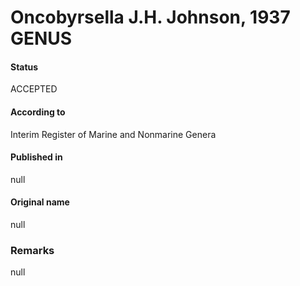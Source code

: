 # Oncobyrsella J.H. Johnson, 1937 GENUS

#### Status
ACCEPTED

#### According to
Interim Register of Marine and Nonmarine Genera

#### Published in
null

#### Original name
null

### Remarks
null